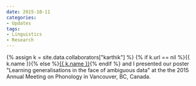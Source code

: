 ```yaml
---
date: 2015-10-11
categories:
- Updates
tags:
- Linguistics
- Research
---
```


{% assign k = site.data.collaborators["karthik"] %}
{% if k.url == nil %}{{ k.name }}{% else %}<a href="{{ k.url }}">{{ k.name }}</a>{% endif %} and I presented our poster "Learning generalisations in the face of ambiguous data" at the the 2015 Annual Meeting on Phonology in Vancouver, BC, Canada.